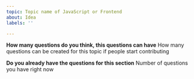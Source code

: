 ```yaml
---
topic: Topic name of JavaScript or Frontend
about: Idea
labels: ''

---
```


**How many questions do you think, this questions can have**
How many questions can be created for this topic if people start contributing

**Do you already have the questions for this section**
Number of questions you have right now
